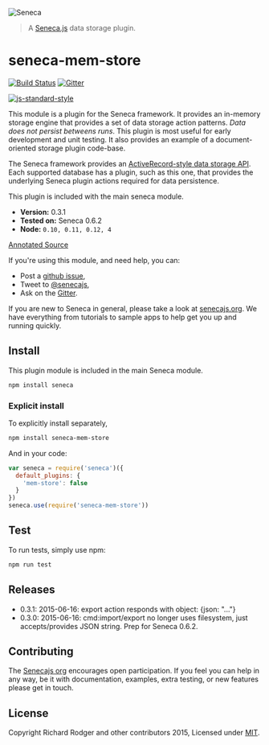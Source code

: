 ![Seneca](http://senecajs.surge.sh/files/assets/seneca-logo.png)
> A [Seneca.js][] data storage plugin.

# seneca-mem-store
[![Build Status][travis-badge]][travis-url]
[![Gitter][gitter-badge]][gitter-url]

[![js-standard-style][standard-badge]][standard-style]

This module is a plugin for the Seneca framework. It provides an
in-memory storage engine that provides a set of data storage action
patterns. *Data does not persist betweens runs*.  This plugin is most
useful for early development and unit testing. It also provides an
example of a document-oriented storage plugin code-base.

The Seneca framework provides an [ActiveRecord-style data storage API][].
Each supported database has a plugin, such as this one, that provides 
the underlying Seneca plugin actions required for data persistence.

This plugin is included with the main seneca module.

- __Version:__ 0.3.1
- __Tested on:__ Seneca 0.6.2
- __Node:__ `0.10, 0.11, 0.12, 4`

[Annotated Source](http://rjrodger.github.io/seneca-mem-store/doc/mem-store.html)

If you're using this module, and need help, you can:

- Post a [github issue][],
- Tweet to [@senecajs][],
- Ask on the [Gitter][gitter-url].

If you are new to Seneca in general, please take a look at [senecajs.org][]. We have everything from
tutorials to sample apps to help get you up and running quickly.


## Install
This plugin module is included in the main Seneca module.

```sh
npm install seneca
```

### Explicit install
To explicitly install separately,

```sh
npm install seneca-mem-store
```

And in your code:

```js
var seneca = require('seneca')({
  default_plugins: {
    'mem-store': false
  }
})
seneca.use(require('seneca-mem-store'))
```

## Test
To run tests, simply use npm:

```sh
npm run test
```

## Releases
- 0.3.1: 2015-06-16: export action responds with object: {json: "..."}
- 0.3.0: 2015-06-16: cmd:import/export no longer uses filesystem, just accepts/provides JSON string. Prep for Seneca 0.6.2.

## Contributing
The [Senecajs org][] encourages open participation. If you feel you can help in any way, be it with
documentation, examples, extra testing, or new features please get in touch.

## License
Copyright Richard Rodger and other contributors 2015, Licensed under [MIT][].

[MIT]: ./LICENSE
[Senecajs org]: https://github.com/senecajs/
[Seneca.js]: https://www.npmjs.com/package/seneca
[@senecajs]: http://twitter.com/senecajs
[senecajs.org]: http://senecajs.org/
[travis-badge]: https://travis-ci.org/rjrodger/seneca-mem-store.svg
[travis-url]: https://travis-ci.org/rjrodger/seneca-mem-store
[gitter-badge]: https://badges.gitter.im/Join%20Chat.svg
[gitter-url]: https://gitter.im/senecajs/seneca
[standard-badge]: https://raw.githubusercontent.com/feross/standard/master/badge.png
[standard-style]: https://github.com/feross/standard
[github issue]: https://github.com/rjrodger/seneca-mem-store/issues
[ActiveRecord-style data storage API]:http://senecajs.org/data-entities.html
